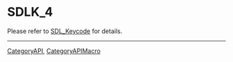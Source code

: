 # SDLK_4

Please refer to [SDL_Keycode](SDL_Keycode) for details.

----
[CategoryAPI](CategoryAPI), [CategoryAPIMacro](CategoryAPIMacro)

